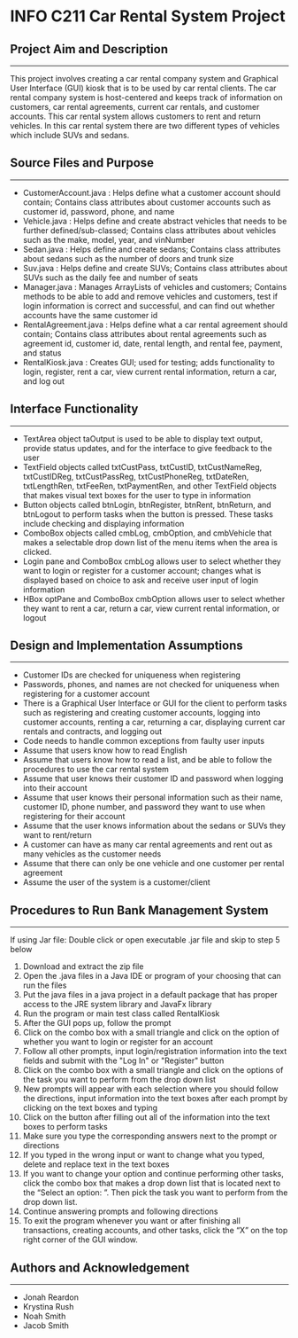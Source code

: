 # INFO C211 Car Rental System Project
## Project Aim and Description
***
This project involves creating a car rental company system and Graphical User Interface (GUI) kiosk that is to be used by car rental clients.  The car rental company system is host-centered and keeps track of information on customers, car rental agreements, current car rentals, and customer accounts.  This car rental system allows customers to rent and return vehicles.  In this car rental system there are two different types of vehicles which include SUVs and sedans.

## Source Files and Purpose
***
* CustomerAccount.java : Helps define what a customer account should contain; Contains class attributes about customer accounts such as customer id, password, phone, and name
* Vehicle.java : Helps define and create abstract vehicles that needs to be further defined/sub-classed; Contains class attributes about vehicles such as the make, model, year, and vinNumber
* Sedan.java : Helps define and create sedans; Contains class attributes about sedans such as the number of doors and trunk size
* Suv.java : Helps define and create SUVs; Contains class attributes about SUVs such as the daily fee and number of seats
* Manager.java : Manages ArrayLists of vehicles and customers; Contains methods to be able to add and remove vehicles and customers, test if login information is correct and successful, and can find out whether accounts have the same customer id
* RentalAgreement.java : Helps define what a car rental agreement should contain; Contains class attributes about rental agreements such as agreement id, customer id, date, rental length, and rental fee, payment, and status
* RentalKiosk.java : Creates GUI; used for testing; adds functionality to login, register, rent a car, view current rental information, return a car, and log out

## Interface Functionality
***
* TextArea object taOutput is used to be able to display text output, provide status updates, and for the interface to give feedback to the user
* TextField objects called txtCustPass, txtCustID, txtCustNameReg, txtCustIDReg, txtCustPassReg, txtCustPhoneReg, txtDateRen, txtLengthRen, txtFeeRen, txtPaymentRen, and other TextField objects that makes visual text boxes for the user to type in information
* Button objects called btnLogin, btnRegister, btnRent, btnReturn, and btnLogout to perform tasks when the button is pressed.  These tasks include checking and displaying information
* ComboBox objects called cmbLog, cmbOption, and cmbVehicle that makes a selectable drop down list of the menu items when the area is clicked.
* Login pane and ComboBox cmbLog allows user to select whether they want to login or register for a customer account;  changes what is displayed based on choice to ask and receive user input of login information
* HBox optPane and ComboBox cmbOption allows user to select whether they want to rent a car, return a car, view current rental information, or logout

## Design and Implementation Assumptions
***
* Customer IDs are checked for uniqueness when registering
* Passwords, phones, and names are not checked for uniqueness when registering for a customer account
* There is a Graphical User Interface or GUI for the client to perform tasks such as registering and creating customer accounts, logging into customer accounts, renting a car, returning a car, displaying current car rentals and contracts, and logging out
* Code needs to handle common exceptions from faulty user inputs
* Assume that users know how to read English
* Assume that users know how to read a list, and be able to follow the procedures to use the car rental system
* Assume that user knows their customer ID and password when logging into their account
* Assume that user knows their personal information such as their name, customer ID, phone number, and password they want to use when registering for their account
* Assume that the user knows information about the sedans or SUVs they want to rent/return
* A customer can have as many car rental agreements and rent out as many vehicles as the customer needs
* Assume that there can only be one vehicle and one customer per rental agreement
* Assume the user of the system is a customer/client

## Procedures to Run Bank Management System
***
If using Jar file: Double click or open executable .jar file and skip to step 5 below
1. Download and extract the zip file
2. Open the .java files in a Java IDE or program of your choosing that can run the files
3. Put the java files in a java project in a default package that has proper access to the JRE system library and JavaFx library
4. Run the program or main test class called RentalKiosk
5. After the GUI pops up, follow the prompt
6. Click on the combo box with a small triangle and click on the option of whether you want to login or register for an account
7. Follow all other prompts, input login/registration information into the text fields and submit with the "Log In" or "Register" button
8. Click on the combo box with a small triangle and click on the options of the task you want to perform from the drop down list
9. New prompts will appear with each selection where you should follow the directions, input information into the text boxes after each prompt by clicking on the text boxes and typing
10. Click on the button after filling out all of the information into the text boxes to perform tasks
11. Make sure you type the corresponding answers next to the prompt or directions
12. If you typed in the wrong input or want to change what you typed, delete and replace text in the text boxes
13. If you want to change your option and continue performing other tasks, click the combo box that makes a drop down list that is located next to the “Select an option: ”.  Then pick the task you want to perform from the drop down list.
14. Continue answering prompts and following directions
15. To exit the program whenever you want or after finishing all transactions, creating accounts, and other tasks, click the “X” on the top right corner of the GUI window.

## Authors and Acknowledgement
***
* Jonah Reardon
* Krystina Rush
* Noah Smith
* Jacob Smith

